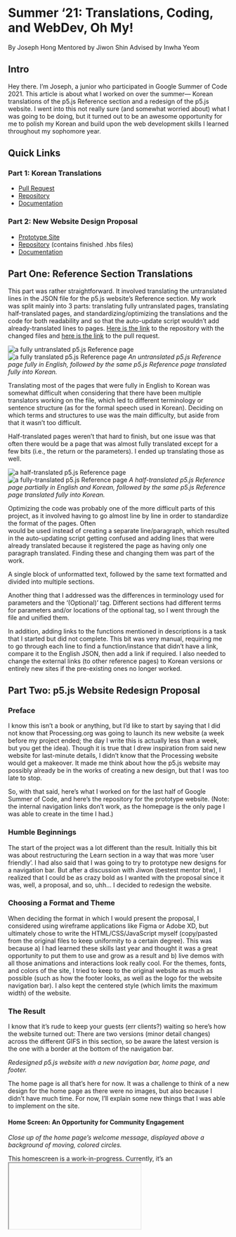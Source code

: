 # Summer ‘21: Translations, Coding, and WebDev, Oh My!
By Joseph Hong
Mentored by Jiwon Shin 
Advised by Inwha Yeom

## Intro
Hey there. I’m Joseph, a junior who participated in Google Summer of Code 2021. This article is about what I worked on over the summer–– Korean translations of the p5.js Reference section and a redesign of the p5.js website. I went into this not really sure (and somewhat worried about) what I was going to be doing, but it turned out to be an awesome opportunity for me to polish my Korean and build upon the web development skills I learned throughout my sophomore year.

## Quick Links
### Part 1: Korean Translations
- [Pull Request](https://github.com/processing/p5.js-website/pull/1062)
- [Repository](https://github.com/jhongover9000/p5.js-website)
- [Documentation](#Part-One)

### Part 2: New Website Design Proposal
- [Prototype Site](https://jhongover9000.github.io/p5-testSite/homePage.html)
- [Repository](https://github.com/jhongover9000/jhongover9000.github.io/tree/main/p5-testSite) (contains finished .hbs files)
- [Documentation](#Part-Two)

## Part One: Reference Section Translations
This part was rather straightforward. It involved translating the untranslated lines in the JSON file for the p5.js website’s Reference section. My work was split mainly into 3 parts: translating fully untranslated pages, translating half-translated pages, and standardizing/optimizing the translations and the code for both readability and so that the auto-update script wouldn’t add already-translated lines to pages. [Here is the link]() to the repository with the changed files and [here is the link]() to the pull request.

![a fully untranslated p5.js Reference page](https://drive.google.com/file/d/1zCDHff0zcLWYHdXkKx02AMdS4Ml1bCWR/view?usp=sharing)
![a fully translated p5.js Reference page](https://drive.google.com/file/d/1IfAumWRgBb2wq8npGQ-LlchM2bXTmeyI/view?usp=sharing)
*An untranslated p5.js Reference page fully in English, followed by the same p5.js Reference page translated fully into Korean.*

Translating most of the pages that were fully in English to Korean was somewhat difficult when considering that there have been multiple translators working on the file, which led to different terminology or sentence structure (as for the formal speech used in Korean). Deciding on which terms and structures to use was the main difficulty, but aside from that it wasn’t too difficult.

Half-translated pages weren’t that hard to finish, but one issue was that often there would be a page that was almost fully translated except for a few bits (i.e., the return or the parameters). I ended up translating those as well.

![a half-translated p5.js Reference page](https://drive.google.com/file/d/10FA6aN0K9qfkquGEP1C33AuhpLT6E4J7/view?usp=sharing)
![a fully-translated p5.js Reference page](https://drive.google.com/file/d/1BkMLHwFsnmDbAWiy2oJAwfY8ihYQlRot/view?usp=sharing)
*A half-translated p5.js Reference page partially in English and Korean, followed by the same p5.js Reference page translated fully into Korean.*

Optimizing the code was probably one of the more difficult parts of this project, as it involved having to go almost line by line in order to standardize the format of the pages. Often <br> would be used instead of creating a separate line/paragraph, which resulted in the auto-updating script getting confused and adding lines that were already translated because it registered the page as having only one paragraph translated. Finding these and changing them was part of the work. 


A single block of unformatted text, followed by the same text formatted and divided into multiple sections.

Another thing that I addressed was the differences in terminology used for parameters and the ‘(Optional)’ tag. Different sections had different terms for parameters and/or locations of the optional tag, so I went through the file and unified them. 

In addition, adding links to the functions mentioned in descriptions is a task that I started but did not complete. This bit was very manual, requiring me to go through each line to find a function/instance that didn’t have a link, compare it to the English JSON, then add a link if required. I also needed to change the external links (to other reference pages) to Korean versions or entirely new sites if the pre-existing ones no longer worked.

## Part Two: p5.js Website Redesign Proposal

### Preface
I know this isn’t a book or anything, but I’d like to start by saying that I did not know that Processing.org was going to launch its new website (a week before my project ended; the day I write this is actually less than a week, but you get the idea). Though it is true that I drew inspiration from said new website for last-minute details, I didn’t know that the Processing website would get a makeover. It made me think about how the p5.js website may possibly already be in the works of creating a new design, but that I was too late to stop.

So, with that said, here’s what I worked on for the last half of Google Summer of Code, and here’s the repository for the prototype website. (Note: the internal navigation links don’t work, as the homepage is the only page I was able to create in the time I had.)

### Humble Beginnings
The start of the project was a lot different than the result. Initially this bit was about restructuring the Learn section in a way that was more ‘user friendly’. I had also said that I was going to try to prototype new designs for a navigation bar. But after a discussion with Jiwon (bestest mentor btw), I realized that I could be as  crazy  bold as I wanted with the proposal since it was, well, a proposal, and so, uhh… I decided to redesign the website.

### Choosing a Format and Theme
When deciding the format in which I would present the proposal, I considered using wireframe applications like Figma or Adobe XD, but ultimately chose to write the HTML/CSS/JavaScript myself (copy/pasted from the original files to keep uniformity to a certain degree). This was because a) I had learned these skills last year and thought it was a great opportunity to put them to use and grow as a result and b) live demos with all those animations and interactions look really cool.
For the themes, fonts, and colors of the site, I tried to keep to the original website as much as possible (such as how the footer looks, as well as the logo for the website navigation bar). I also kept the centered style (which limits the maximum width) of the website.

### The Result
I know that it’s rude to keep your guests (err clients?) waiting so here’s how the website turned out: There are two versions (minor detail changes) across the different GIFS in this section, so be aware the latest version is the one with a border at the bottom of the navigation bar.


*Redesigned p5.js website with a new navigation bar, home page, and footer.*

The home page is all that’s here for now. It was a challenge to think of a new design for the home page as there were no images, but also because I didn’t have much time. For now, I’ll explain some new things that I was able to implement on the site.


#### Home Screen: An Opportunity for Community Engagement


*Close up of the home page’s welcome message, displayed above a background of moving, colored circles.*

This homescreen is a work-in-progress. Currently, it’s an <iframe> that contains a quick script I threw together with p5.js, but it can be used to display artwork from submissions by p5.js users. A small <div> containing credits could also be displayed in the far bottom right corner, too. Having a list of links, then displaying a random one upon loading the site, could make opening the p5.js site more fun as well. Overall, this would be a great opportunity to increase community engagement, as users would be able to see their own work displayed on the site!

#### Internal Navigation: More Than Meets The Eye


*Close up of the navigation bar, which displays descriptions for each navigation link when hovered over in a dropdown box.*

One issue that I tried to address with the navigation was the sheer number of pages available on the website, and the problem that what each page entails might be ambiguous to new (or even old) users. My solution was to group the pages together by topic, split into 4 main categories along with the Home page: Get Started, Resources, Community, and Support Us. In addition, I tried to add descriptions to each of the pages to give users a summary of the page before they navigate to it. The website that gave me the inspiration for this kind of design was the Unity website, which contains detailed descriptions for each of its pages within the navigation bar via dropdown menus.

Here’s a breakdown of each category and the pages they contain. (I’ll add any notes if a link/page is unique or new.)

Get Started: clicking this will lead you to the Getting Started page
- Getting Started
- Download

Resources: this link is not defined, as a new page will likely have to be created that contains links to the other resource pages
- Reference
- Libraries
- Examples
- Learn
- Books

Community: clicking this will lead you to the Community Statement page
- Forum
- Showcase

Meet Up: this leads to day.processing.org. It’s the link that originally is in the home page reading, “Organize a meet-up.”
- Twitter
- Instagram
- Discord

Support Us: clicking this will lead you to the Donate page
- GitHub: this leads to the p5-website GitHub repository
- Donate
- Teach
- Share: this leads to the Google Form for submissions, the link that is originally in the home page reading, “Share something you’ve made!”

The dropdown menu is made with an element that contains the links in <li> elements, as well as a <div> that contains the default description that appears when only hovering over the topic navigation link.


    <li class="navItem">
             <a href="/index" class="navLink">Topic Navigation Link Name</a>
             <div class="dropdown">
               <ul class="dropdownContent">
                 <!-- Default Text -->
                 <li><div class="dropdownTextDefault">
                   <p class="pageName">Cool Subject Title Here!</p>
                   <p class="pageDescription">Snarky description here.</p>
                 </div></li>
                 <!-- Inner Navigation Link(s) -->
                 <li class="dropdownEntry">
                   <a href="link/to/page" class="innerNav">PageName
                     <div class="dropdownText">
                       <p class="pageName">PageName</p>
                       <p class="pageDescription">Fun/Detailed description here.</p>
                     </div>
                   </a>
                 </li>
               </ul>
             </div>
           </li>

#### External Navigation & i18n


Closeup of the external navigation bar that leads to Processing sister sites, which disappears upon scrolling down in the website.

The inspiration behind the external navigation bar is the new Processing.org website. I was having a lot of trouble trying to decide where the external navigation (sister sites) would go. I was debating whether or not to have yet another dropdown from the p5.js logo, but after I saw the Processing.org website, I realized that I could simply have it disappear once you start scrolling. And that’s exactly what happened.
As for the i18n button, it’s not super robust (it’s kind of hard-coded and a bit disappointing on mobile–– another thing I’ll get to) but it works.


#### To Top Button

*A closeup of the To Top button that appears when the user scrolls down and, when clicked, automatically scrolls to the top of the page.*

The “To Top” button appears when you scroll down and scrolls up when you click it. It’s a lifesaver for long pages such as Reference or Example entries where you want to go back to the top to look at the code/demonstration.

#### Footer


*A closeup of the footer at the bottom of the page containing social media icons for following, information about the p5.js project, and a link to contact p5.js.*

The footer is one of the things I tried to keep from the original design. It’s simple, and I like it. It’s the same dashed line, but I added a few more things, like the Follow Us and Contact us boxes.


### Mobile Version


*A demonstration of the redesigned p5.js website’s mobile webpage, including the mobile navigation page, language selection bar, and scrolling of the site. *

This bit is a work-in-progress despite how it seems. The language selection, if you don’t select a language, will stay on the screen even when deselected. It’s because of the way that I made the CSS on hover, rather than changing with click. I initially had it on click (hence the onclick function in the HTML), but I’m not sure why I undid it. I think it may have had to do with how it displayed on desktop screens. However, I can imagine a solution using a click function where the CSS is reset (the class is changed back) upon scroll (in other words, a simple fix).

Making the navigation for the site was difficult for me, especially understanding how @media worked and how to change the site’s navigation bar from horizontal to vertical. It took (a lot of) errors and (many) frustrating nights to get it to finally work, along with the display of the site’s home page on a mobile screen. I think it still needs some more flair (the navigation contents seem a bit plain), but it displays properly now and I’m more than grateful for that.



### Moving Forward: Things to Address, Add, and Improve

#### Integration
I know that this site isn’t perfect, and there are a few issues that are already foreseeable, such as the integration with the existing site. There will have to be changes made in the CSS files for column-span and main, I think. I already attempted an integration with the pre-existing files, which went rather poorly. Tweaking the CSS a bit on the site fixed the issues, which means that it’s mainly a CSS issue (since the main thing that the new website design changes is CSS, rather than the way that information is processed in the backend). In other words, it shouldn’t be too hard. But that would mean that content in the other pages should change, too. This would mean one would need to decide which parts to keep and which parts to change. Also, new additions to the site would mean new entries in the .YML files (i.e., for new headers and descriptions for nav links, etc.), meaning new translations as well.

#### Search Bar
The search bar is something that I didn’t add due to time and not really knowing where to place it. I know that it is useful, so it should go somewhere. I was thinking about placing it in the external navigation bar, but for some resolutions it might be too small to notice. Most likely, placing it in the internal navigation bar and having it expand when clicked on, or having it on the home page screen (which would then create the need for it on the nav bar for different pages) would be ideal.

#### Accessibility
First off, the font that’s used is rather light and so there’s the issue with contrast (this also includes the links for the navigation bar but that was the case for the original site so I’ll put that aside). This can easily be fixed by using the font with greater weight.
On the other hand, there’s Screen Reader accessibility that needs to be considered here. I tried to keep a lot of the aria labels and the sr-only elements, but since a lot of it is hidden (in order to minimize the user interface), I’m not sure how that will affect accessibility in that area.

#### Images and Background
Images can speak a thousand words. They also look prettier than a thousand words of text. I think that adding images (or even live canvases) of projects from the Showcase, and also the Examples (take a leaf out of Processing.org hehe) on the homepage would be a great addition to the site.


## Afterward
All in all, this was a project that was fun, interesting, and frustrating (mostly fun and interesting though). I learned a lot about things in HTML that I didn’t know. If I had the time, I would definitely have kept going to try and standardize all the pages (via CSS) to fit the new theme. I tried to integrate the files (as I mentioned before) but saw that it would take maybe another week to a month of work, then some more to add all the features I want to (and more). I don’t know if this will be finished any time soon because the new semester is starting, but if this new design is good then I’m willing to continue working on it!
